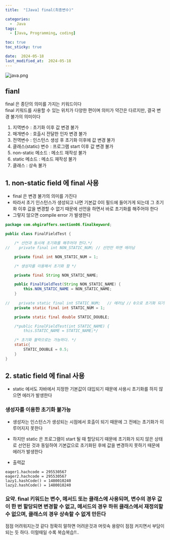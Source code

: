 ```yaml
---
title:  "[Java] final(최종변수)" 

categories:
  -  Java
tags:
  - [Java, Programming, coding]

toc: true
toc_sticky: true

date:  2024-05-18
last_modified_at:  2024-05-18
---
```


![java.png](..%2Fassets%2Fimg%2Fjava.png)

## fianl
final 은 종단의 의미를 가지는 키워드이다<br>
final 키워드를 사용할 수 있는 위치가 다양한 편이며 의미가 약간은 다르지만, 결국 변경 불가의 의미이다
1. 지역변수 : 초기화 이후 값 변경 불가
2. 매개변수 : 호출시 전달한 인자 변경 불가
3. 전역변수 : 인스턴스 생성 후 초기화 이후에 값 변경 불가
4. 클래스(static) 변수 : 프로그램 start 이후 값 변경 불가
5. non-static 메소드 : 메소드 재작성 불가
6. static 메소드 : 메소드 재작성 불가
7. 클래스 : 상속 불가

## 1. non-static field 에 final 사용
- final 은 변경 불가의 의미를 가진다
- 따라서 초기 인스턴스가 생성되고 나면 기본값 0이 필드에 들어가게 되는데 그 초기화 이후 값을 변경할 수 없기 때문에 선언을 하면서 바로 초기화를 해주어야 한다
- 그렇지 않으면 compile error 가 발생한다

```java
package com.ohgiraffers.section06.finalkeyword;

public class FinalFieldTest {

    /* 선언과 동시에 초기화를 해주어야 한다.*/
//    private final int NON_STATIC_NUM; // 선언만 하면 에러남

    private final int NON_STATIC_NUM = 1;

    /* 생성자를 이용해서 초기화 함 */

    private final String NON_STATIC_NAME;

    public FinalFieldTest(String NON_STATIC_NAME) {
        this.NON_STATIC_NAME = NON_STATIC_NAME;
    }
    
//    private static final int STATIC_NUM;   // 에러남 // 0으로 초기화 되기 때문에 이후 값 변경 불가
    private static final int STATIC_NUM = 1;

    private static final double STATIC_DOUBLE;

    /*public FinalFieldTest(int STATIC_NAME) {
        this.STATIC_NAME = STATIC_NAME;*/

    /* 초기화 블럭으로는 가능하다. */
    static{
        STATIC_DOUBLE = 0.5;
    }
}
```

## 2. static field 에 final 사용
- static 에서도 자바에서 지정한 기본값이 대입되기 때문에 사용시 초기화를 하지 않으면 에러가 발생한다

### 생성자를 이용한 초기화 불가능
- 생성자는 인스턴스가 생성되는 시점에서 호출이 되기 때문에 그 전에는 초기화가 이루어지지 못한다
- 하지만 static 은 프로그램이 start 될 때 할당되기 때문에 초기화가 되지 않은 상태로 선언된 것과 동일하여 기본값으로 초기화된 후에 값을 변경하지 못하기 때문에 에러가 발생한다

- 출력값

```
eager1.hachcode = 295530567
eager2.hachcode = 295530567
lazy1.hashCode() = 1480010240
lazy2.hashCode() = 1480010240
```


### 요약. final 키워드는 변수, 메서드 또는 클래스에 사용되며, 변수의 경우 값이 한 번 할당되면 변경할 수 없고, 메서드의 경우 하위 클래스에서 재정의할 수 없으며, 클래스의 경우 상속할 수 없게 만든다

점점 어려워지는것 같다 정확히 말하면 어려운것과 머릿속 용량이 점점 커지면서 부담이 되는 듯 하다. 이럴때일 수록 복습복습!!..
